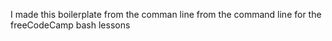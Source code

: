 I made this boilerplate
from the comman line
from the command line
for the freeCodeCamp bash lessons
